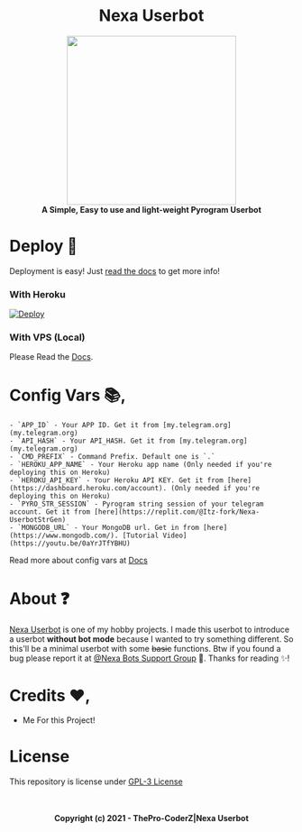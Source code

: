 <h1 align="center"> 
   Nexa Userbot 
</h1>

<p align="center">
  <a href="#"><img src="https://telegra.ph/file/a2471aa31028b2c429390.jpg" width="300" height="300"></a> </br>
  <b>A Simple, Easy to use and light-weight Pyrogram Userbot</b>
</p>

# Deploy 🛫
Deployment is easy! Just [read the docs](https://nexaub.itz-fork.xyz/docs/get-started/) to get more info!

### With Heroku
[![Deploy](https://www.herokucdn.com/deploy/button.svg)](https://heroku.com/deploy?template=https://github.com/ThePro-CoderZ/Nexa-Userbot)

### With VPS (Local)
Please Read the [Docs](https://nexaub.itz-fork.xyz/docs/get-started/installation/#with-vps-local).

# Config Vars 📚,
```
- `APP_ID` - Your APP ID. Get it from [my.telegram.org](my.telegram.org)
- `API_HASH` - Your API_HASH. Get it from [my.telegram.org](my.telegram.org)
- `CMD_PREFIX` - Command Prefix. Default one is `.`
- `HEROKU_APP_NAME` - Your Heroku app name (Only needed if you're deploying this on Heroku)
- `HEROKU_API_KEY` - Your Heroku API KEY. Get it from [here](https://dashboard.heroku.com/account). (Only needed if you're deploying this on Heroku)
- `PYRO_STR_SESSION` - Pyrogram string session of your telegram account. Get it from [here](https://replit.com/@Itz-fork/Nexa-UserbotStrGen)
- `MONGODB_URL` - Your MongoDB url. Get in from [here](https://www.mongodb.com/). [Tutorial Video](https://youtu.be/0aYrJTfYBHU)
```
Read more about config vars at [Docs](https://nexaub.itz-fork.xyz/docs/get-started/configs/)

# About ❓
[Nexa Userbot](https://github.com/ThePro-CoderZ/Nexa-Userbot) is one of my hobby projects. I made this userbot to introduce a userbot **without bot mode** because I wanted to try something different. So this'll be a minimal userbot with some ~~basic~~ functions. Btw if you found a bug please report it at [@Nexa Bots Support Group](https://t.me/TheArjvps) 🐞. Thanks for reading ✨!

# Credits ❤️,
- Me For this Project!

# License
This repository is license under [GPL-3 License](https://github.com/ThePro-CoderZ/Nexa-Userbot/blob/master/LICENSE)

<p align="center">
  </br></br>
  <b>Copyright (c) 2021 - ThePro-CoderZ|Nexa Userbot</b>
</p>
